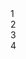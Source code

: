 <style lang="scss" scoped>
  .ru-carousel-item {
    .item {
      display: flex;
      justify-content: center;
      align-items: center;
      height: 100%;
      font-size: 20px;
      color: #fff;
    }
    &:nth-child(odd) {
      background-color: #4b6b9c;
    }
    &:nth-child(even) {
      background-color: #d3dce6;
    }
  }
</style>

<coding>
  <RuCarousel trigger="hover">
    <RuCarouselItem>
      <div class="item">1</div>
    </RuCarouselItem>
    <RuCarouselItem>
      <div class="item">2</div>
    </RuCarouselItem>
    <RuCarouselItem>
      <div class="item">3</div>
    </RuCarouselItem>
    <RuCarouselItem>
      <div class="item">4</div>
    </RuCarouselItem>
  </RuCarousel>
</coding>